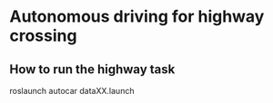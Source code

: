 # Autonomous driving for highway crossing

## How to run the highway task

roslaunch autocar dataXX.launch
